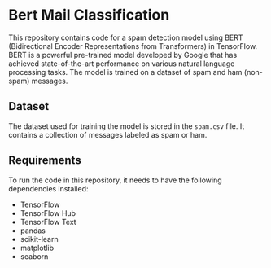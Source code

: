 # Bert Mail Classification


This repository contains code for a spam detection model using BERT (Bidirectional Encoder Representations from Transformers) in TensorFlow. BERT is a powerful pre-trained model developed by Google that has achieved state-of-the-art performance on various natural language processing tasks. The model is trained on a dataset of spam and ham (non-spam) messages.

## Dataset

The dataset used for training the model is stored in the `spam.csv` file. It contains a collection of messages labeled as spam or ham. 

## Requirements

To run the code in this repository, it needs to have the following dependencies installed:

- TensorFlow
- TensorFlow Hub
- TensorFlow Text
- pandas
- scikit-learn
- matplotlib
- seaborn
